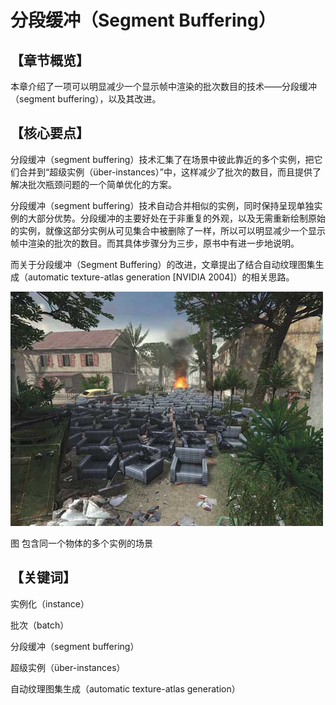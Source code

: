 ﻿# 分段缓冲（Segment Buffering）

## 

## 【章节概览】

本章介绍了一项可以明显减少一个显示帧中渲染的批次数目的技术——分段缓冲（segment buffering），以及其改进。

## 

## 【核心要点】

分段缓冲（segment buffering）技术汇集了在场景中彼此靠近的多个实例，把它们合并到“超级实例（über-instances）”中，这样减少了批次的数目，而且提供了解决批次瓶颈问题的一个简单优化的方案。

分段缓冲（segment buffering）技术自动合并相似的实例，同时保持呈现单独实例的大部分优势。分段缓冲的主要好处在于非重复的外观，以及无需重新绘制原始的实例，就像这部分实例从可见集合中被删除了一样，所以可以明显减少一个显示帧中渲染的批次的数目。而其具体步骤分为三步，原书中有进一步地说明。

而关于分段缓冲（Segment Buffering）的改进，文章提出了结合自动纹理图集生成（automatic texture-atlas generation [NVIDIA 2004]）的相关思路。

[
![img](SegmentBuffering.assets/4333a11bdd0cd59f176689ac47e84716.jpg)](https://github.com/QianMo/Game-Programmer-Study-Notes/blob/master/Content/%E3%80%8AGPUGems2%E3%80%8B%E5%85%A8%E4%B9%A6%E6%8F%90%E7%82%BC%E6%80%BB%E7%BB%93/Part1/media/4333a11bdd0cd59f176689ac47e84716.jpg)

图 包含同一个物体的多个实例的场景

## 

## 【关键词】

实例化（instance）

批次（batch）

分段缓冲（segment buffering）

超级实例（über-instances）

自动纹理图集生成（automatic texture-atlas generation）
